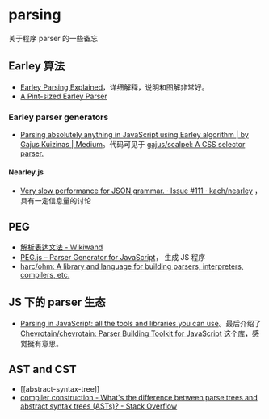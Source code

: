 parsing
===

关于程序 parser 的一些备忘

## Earley 算法

- [Earley Parsing Explained](https://loup-vaillant.fr/tutorials/earley-parsing/)，详细解释，说明和图解非常好。
- [A Pint-sized Earley Parser](https://joshuagrams.github.io/pep/)

### Earley parser generators

- [Parsing absolutely anything in JavaScript using Earley algorithm | by Gajus Kuizinas | Medium](https://gajus.medium.com/parsing-absolutely-anything-in-javascript-using-earley-algorithm-886edcc31e5e)。代码可见于 [gajus/scalpel: A CSS selector parser.](https://github.com/gajus/scalpel)

#### Nearley.js

- [Very slow performance for JSON grammar. · Issue #111 · kach/nearley](https://github.com/kach/nearley/issues/111) ，具有一定信息量的讨论

## PEG

- [解析表达文法 - Wikiwand](https://www.wikiwand.com/zh-hans/%E8%A7%A3%E6%9E%90%E8%A1%A8%E8%BE%BE%E6%96%87%E6%B3%95)
- [PEG.js – Parser Generator for JavaScript](https://pegjs.org/)， 生成 JS 程序
- [harc/ohm: A library and language for building parsers, interpreters, compilers, etc.](https://github.com/harc/ohm)

## JS 下的 parser 生态

- [Parsing in JavaScript: all the tools and libraries you can use](https://tomassetti.me/parsing-in-javascript/)。最后介绍了 [Chevrotain/chevrotain: Parser Building Toolkit for JavaScript](https://github.com/Chevrotain/chevrotain) 这个库，感觉挺有意思。



## AST and CST

- [[abstract-syntax-tree]]
- [compiler construction - What's the difference between parse trees and abstract syntax trees (ASTs)? - Stack Overflow](https://stackoverflow.com/questions/5026517/whats-the-difference-between-parse-trees-and-abstract-syntax-trees-asts)